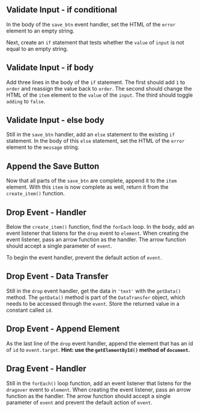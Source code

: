 <!-- ## Create an Item

In this module we will add DOM event listeners to a Kanban Board. We will make it possible to add tasks, and drag and drop those tasks between columns.

To start, let's open the main file for the project, `js/kanban.js`.

Find the function called `create_item()`. In the body of this function, use the `createElement()` function to create a DOM element of type `div`. Save a reference to the element in a constant called `item`.

**Hint: when working with DOM elements, you will need to reference `document`.**

## Set Item Attributes

The `item` constant now stores a reference to a fully fledged DOM element. We can manipulate anything about this element. Below the existing code in the `create_item()` function, use the `add` method of the `classList` object to add the existing CSS class of `item` to the `item` element.

Next, give the `item` an `id` of `item-` plus the current value of `order`.

Finally, make the `item` `draggable`. -->

<!-- ## dragstart Event Listener

Now that the `item` is `draggable`, add an event listener that listens for the `dragstart` event to `item`. When creating the event listener, pass an arrow function as the handler. The arrow function should accept a single parameter of `event`, and it should return a call to the `setData()` method. The `setData()` method is part of the `DataTransfer` object, which needs to be accessed through the `event`.

Use the `setData()` method to set `'text'` to the `id` of the `event.target` element. -->
<!-- 
## dragend Event Listener

After the `dragstart` event listener, add an event listener that listens for the `dragend` event to `item`.

When creating the event listener, pass an arrow function as the handler. The arrow function should accept a single parameter of `event`, and it should return a call to the `clearData()` method. The `clearData()` method is part of the `DataTransfer` object, which needs to be accessed through the `event`. -->

<!-- ## Create input Element

Below the drag event listeners, use the `createElement()` method to create a DOM element of type `input`. Save a reference to the element in a constant called `input`.

Append this new `input` element to the `item` element with the correct DOM method. -->

<!-- ## Create a Save Button

Below the `input` element, use the `createElement()` method to create a DOM element of type `button`. Save a reference to the element in a constant called `save_btn`.

Change the `innerHTML` property of the `save_btn` element to `Save`. -->

<!-- ## Save Button Event Listener

We can now add an event listener to `save_btn`. Below the existing code, register an event listener for `save_btn` that listens for a `click` event. Pass an arrow function as the handler. The arrow function does not need to accept any parameters. -->

## Validate Input - if conditional

In the body of the `save_btn` event handler, set the HTML of the `error` element to an empty string.

Next, create an `if` statement that tests whether the `value` of `input` is not equal to an empty string.

## Validate Input - if body

Add three lines in the body of the `if` statement. The first should add `1` to `order` and reassign the value back to `order`. The second should change the HTML of the `item` element to the `value` of the `input`. The third should toggle `adding` to `false`.

## Validate Input - else body

Still in the `save_btn` handler, add an `else` statement to the existing `if` statement. In the body of this `else` statement, set the HTML of the `error` element to the `message` string.

## Append the Save Button

Now that all parts of the `save_btn` are complete, append it to the `item` element. With this `item` is now complete as well, return it from the `create_item()` function.

## Drop Event - Handler

Below the `create_item()` function, find the `forEach` loop. In the body, add an event listener that listens for the `drop` event to `element`. When creating the event listener, pass an arrow function as the handler. The arrow function should accept a single parameter of `event`.

To begin the event handler, prevent the default action of `event`.

## Drop Event - Data Transfer

Still in the `drop` event handler, get the data in `'text'` with the `getData()` method. The `getData()` method is part of the `DataTransfer` object, which needs to be accessed through the `event`. Store the returned value in a constant called `id`.

## Drop Event - Append Element

As the last line of the `drop` event handler, append the element that has an id of `id` to `event.target`. **Hint: use the `getElementById()` method of `document`.**

## Drag Event - Handler

Still in the `forEach()` loop function, add an event listener that listens for the `dragover` event to `element`. When creating the event listener, pass an arrow function as the handler. The arrow function should accept a single parameter of `event` and prevent the default action of `event`.